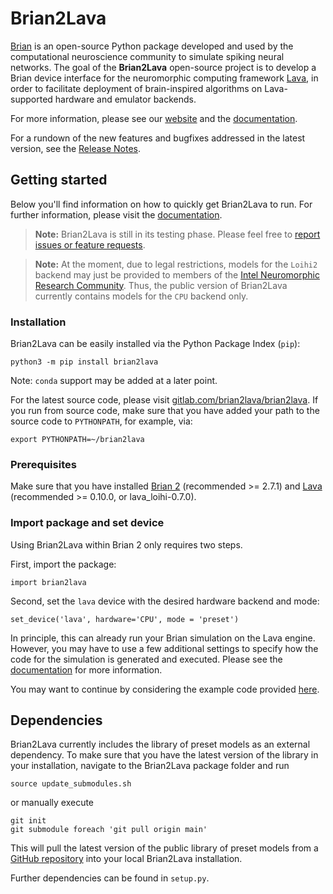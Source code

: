 # Brian2Lava

[Brian](https://briansimulator.org/) is an open-source Python package developed and used by the computational neuroscience community to simulate spiking neural networks. The goal of the **Brian2Lava** open-source project is to develop a Brian device interface for the neuromorphic computing framework [Lava](https://lava-nc.org/), in order to facilitate deployment of brain-inspired algorithms on 
Lava-supported hardware and emulator backends. 

For more information, please see our [website](https://brian2lava.gitlab.io/) and the [documentation](https://brian2lava.gitlab.io/docs).

For a rundown of the new features and bugfixes addressed in the latest version, see the [Release Notes](https://gitlab.com/brian2lava/brian2lava/-/blob/main/RELEASES.md).

## Getting started

Below you'll find information on how to quickly get Brian2Lava to run. For further information, please visit the [documentation](https://brian2lava.gitlab.io/docs).

> **Note:** Brian2Lava is still in its testing phase. Please feel free to [report issues or feature requests](https://gitlab.com/brian2lava/brian2lava/-/issues).

> **Note:** At the moment, due to legal restrictions, models for the `Loihi2` backend may just be provided to members of the [Intel Neuromorphic Research Community](https://intel-ncl.atlassian.net/wiki/spaces/INRC/pages/1784807425/Join+the+INRC). Thus, the public version of Brian2Lava currently contains models for the `CPU` backend only.

### Installation

Brian2Lava can be easily installed via the Python Package Index (`pip`):

```
python3 -m pip install brian2lava
```

Note: `conda` support may be added at a later point.

For the latest source code, please visit [gitlab.com/brian2lava/brian2lava](https:/gitlab.com/brian2lava/brian2lava/). If you run from source code, make sure that you have added your path to the source code to `PYTHONPATH`, for example, via:

```
export PYTHONPATH=~/brian2lava
```

### Prerequisites

Make sure that you have installed [Brian 2](https://github.com/brian-team/brian2) (recommended >= 2.7.1) and [Lava](https://github.com/lava-nc/lava) (recommended >= 0.10.0, or lava_loihi-0.7.0).

### Import package and set device

Using Brian2Lava within Brian 2 only requires two steps.

First, import the package:

```
import brian2lava
```

Second, set the `lava` device with the desired hardware backend and mode:

```
set_device('lava', hardware='CPU', mode = 'preset')
```

In principle, this can already run your Brian simulation on the Lava engine. However, you may have to use a few additional settings to 
specify how the code for the simulation is generated and executed. Please see the [documentation](https://brian2lava.gitlab.io/docs/user_guide/import_set_device.html) for more information.

You may want to continue by considering the example code provided [here](https://brian2lava.gitlab.io/docs/introduction/examples.html).

## Dependencies

Brian2Lava currently includes the library of preset models as an external dependency. To make sure that you have the latest version
of the library in your installation, navigate to the Brian2Lava package folder and run
```
source update_submodules.sh
```
or manually execute
```
git init
git submodule foreach 'git pull origin main'
```
This will pull the latest version of the public library of preset models from a [GitHub repository](https://github.com/brian2lava/model_library_public) into your local Brian2Lava installation.

Further dependencies can be found in `setup.py`.
